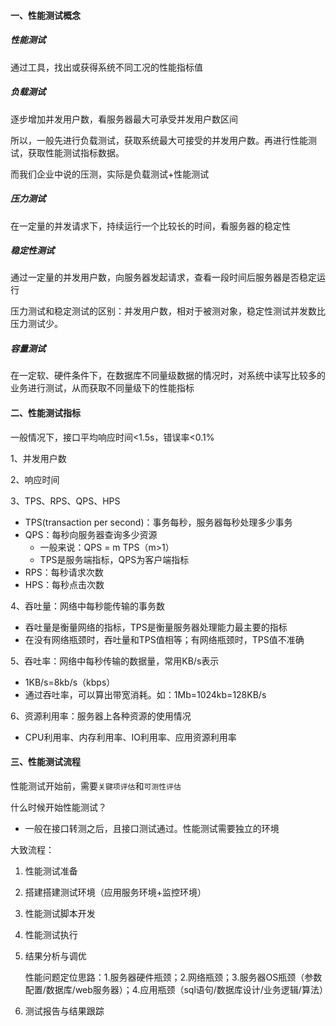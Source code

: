 #### 一、性能测试概念

##### 性能测试

通过工具，找出或获得系统不同工况的性能指标值

##### 负载测试

逐步增加并发用户数，看服务器最大可承受并发用户数区间

所以，一般先进行负载测试，获取系统最大可接受的并发用户数。再进行性能测试，获取性能测试指标数据。

而我们企业中说的压测，实际是负载测试+性能测试

##### 压力测试

在一定量的并发请求下，持续运行一个比较长的时间，看服务器的稳定性

##### 稳定性测试

通过一定量的并发用户数，向服务器发起请求，查看一段时间后服务器是否稳定运行

压力测试和稳定测试的区别：并发用户数，相对于被测对象，稳定性测试并发数比压力测试少。

##### 容量测试

在一定软、硬件条件下，在数据库不同量级数据的情况时，对系统中读写比较多的业务进行测试，从而获取不同量级下的性能指标



#### 二、性能测试指标

一般情况下，接口平均响应时间<1.5s，错误率<0.1%

1、并发用户数

2、响应时间

3、TPS、RPS、QPS、HPS

- TPS(transaction per second)：事务每秒，服务器每秒处理多少事务
- QPS：每秒向服务器查询多少资源
  - 一般来说：QPS = m TPS（m>1）
  - TPS是服务端指标，QPS为客户端指标
- RPS：每秒请求次数
- HPS：每秒点击次数

4、吞吐量：网络中每秒能传输的事务数

- 吞吐量是衡量网络的指标，TPS是衡量服务器处理能力最主要的指标
- 在没有网络瓶颈时，吞吐量和TPS值相等；有网络瓶颈时，TPS值不准确

5、吞吐率：网络中每秒传输的数据量，常用KB/s表示

- 1KB/s=8kb/s（kbps）
- 通过吞吐率，可以算出带宽消耗。如：1Mb=1024kb=128KB/s

6、资源利用率：服务器上各种资源的使用情况

- CPU利用率、内存利用率、IO利用率、应用资源利用率

#### 三、性能测试流程

性能测试开始前，需要`关键项评估`和`可测性评估`

什么时候开始性能测试？

- 一般在接口转测之后，且接口测试通过。性能测试需要独立的环境

大致流程：

1. 性能测试准备

2. 搭建搭建测试环境（应用服务环境+监控环境）

3. 性能测试脚本开发

4. 性能测试执行

5. 结果分析与调优

   性能问题定位思路：1.服务器硬件瓶颈；2.网络瓶颈；3.服务器OS瓶颈（参数配置/数据库/web服务器）；4.应用瓶颈（sql语句/数据库设计/业务逻辑/算法）

6. 测试报告与结果跟踪